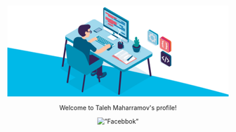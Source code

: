 ![Test Image 3](https://github.com/talehmaharamov/talehmaharamov/blob/main/header.gif?raw=true)

<p align="center">
Welcome to Taleh Maharramov's profile!
</p>
<p align="center">
  <img alt=”Facebbok” src=”https://img.shields.io/badge/Facebook-%231877F2.svg?style=for-the-badge&logo=Facebook&logoColor=white"/>
</p>
<!--
**talehmaharamov/talehmaharamov** is a ✨ _special_ ✨ repository because its `README.md` (this file) appears on your GitHub profile.

Here are some ideas to get you started:

- 🔭 I’m currently working on ...
- 🌱 I’m currently learning ...
- 👯 I’m looking to collaborate on ...
- 🤔 I’m looking for help with ...
- 💬 Ask me about ...
- 📫 How to reach me: ...
- 😄 Pronouns: ...
- ⚡ Fun fact: ...
-->
